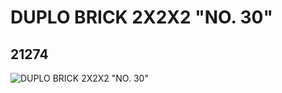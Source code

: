 # DUPLO BRICK 2X2X2 "NO. 30"
## 21274
![DUPLO BRICK 2X2X2 "NO. 30"](https://lc-www-live-s.legocdn.com/media/bricks/5/2/6115503.jpg)